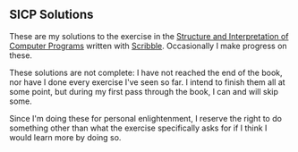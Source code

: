 SICP Solutions
--------------

These are my solutions to the exercise in the
[Structure and Interpretation of Computer Programs](https://mitpress.mit.edu/sicp/full-text/book/book.html)
written with [Scribble](http://docs.racket-lang.org/scribble/). Occasionally
I make progress on these.

These solutions are not complete: I have not reached the end of the book, nor
have I done every exercise I've seen so far. I intend to finish them all at
some point, but during my first pass through the book, I can and will skip
some.

Since I'm doing these for personal enlightenment, I reserve the right to do
something other than what the exercise specifically asks for if I think I
would learn more by doing so.
